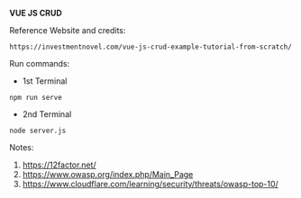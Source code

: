 **VUE JS CRUD**

Reference Website and credits:

`https://investmentnovel.com/vue-js-crud-example-tutorial-from-scratch/`

Run commands:

* 1st Terminal  

`npm run serve`

* 2nd Terminal  

`node server.js`


Notes:

1. https://12factor.net/
2. https://www.owasp.org/index.php/Main_Page
3. https://www.cloudflare.com/learning/security/threats/owasp-top-10/
